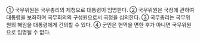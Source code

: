① 국무위원은 국무총리의 제청으로 대통령이 임명한다.
② 국무위원은 국정에 관하여 대통령을 보좌하며 국무회의의 구성원으로서 국정을 심의한다.
③ 국무총리는 국무위원의 해임을 대통령에게 건의할 수 있다.
④ 군인은 현역을 면한 후가 아니면 국무위원으로 임명될 수 없다.
